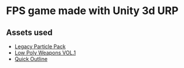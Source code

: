 # FPS game made with Unity 3d URP

## Assets used
- [Legacy Particle Pack](https://assetstore.unity.com/packages/vfx/particles/legacy-particle-pack-73777)
- [Low Poly Weapons VOL.1](https://assetstore.unity.com/packages/3d/props/guns/low-poly-weapons-vol-1-151980?aid=1011lu5No&utm_campaign=unity_affiliate&utm_medium=affiliate&utm_source=partnerize-linkmaker)
- [Quick Outline](https://assetstore.unity.com/packages/tools/particles-effects/quick-outline-115488?aid=1011lu5No&utm_campaign=unity_affiliate&utm_medium=affiliate&utm_source=partnerize-linkmaker)
